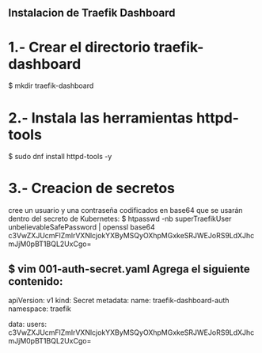 ## Instalacion de Traefik Dashboard

# 1.- Crear el directorio traefik-dashboard
$ mkdir traefik-dashboard

# 2.- Instala las herramientas httpd-tools
$ sudo dnf install httpd-tools -y

# 3.- Creacion de secretos
cree un usuario y una contraseña codificados en base64 que se usarán dentro del secreto de Kubernetes:
$ htpasswd -nb superTraefikUser unbelievableSafePassword | openssl base64
c3VwZXJUcmFlZmlrVXNlcjokYXByMSQyOXhpMGxkeSRJWEJoRS9LdXJhcmJjM0pBT1BQL2UxCgo=

$ vim 001-auth-secret.yaml
Agrega el siguiente contenido:
---
apiVersion: v1
kind: Secret
metadata:
  name: traefik-dashboard-auth
  namespace: traefik

data:
  users: c3VwZXJUcmFlZmlrVXNlcjokYXByMSQyOXhpMGxkeSRJWEJoRS9LdXJhcmJjM0pBT1BQL2UxCgo=

